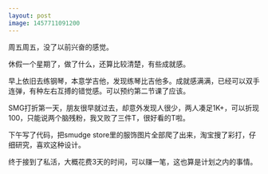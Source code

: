 ```yaml
---
layout: post
image: 1457711091200
---
```


周五周五，没了以前兴奋的感觉。

休假一个星期了，做了什么，还算比较清楚，有些成就感。

早上依旧去练钢琴，本意学吉他，发现练琴比吉他多。成就感满满，已经可以双手连弹，有种左右互搏的错觉感。可以预约第二节课了应该。

SMG打折第一天，朋友很早就过去，却意外发现人很少，两人凑足1K+，可以折现100，只能说两个脑残粉，我又败了三件T，很好看的T啦。

下午写了代码，把smudge store里的服饰图片全部爬了出来，淘宝搜了彩打，仔细研究，喜欢这种设计。

终于接到了私活，大概花费3天的时间，可以赚一笔，这也算是计划之内的事情。